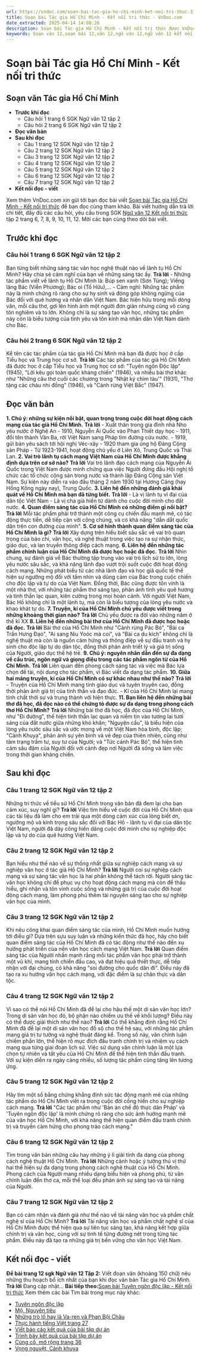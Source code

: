 ```yaml
---
url: https://vndoc.com/soan-bai-tac-gia-ho-chi-minh-ket-noi-tri-thuc-330304
title: Soạn bài Tác gia Hồ Chí Minh - Kết nối tri thức - VnDoc.com
date_extracted: 2025-04-14 14:08:26
description: Soạn bài Tác gia Hồ Chí Minh - Kết nối tri thức được VnDoc.com sưu tầm và xin gửi tới bạn đọc cùng tham khảo.
keywords: Soạn văn 12,soạn bài 12,văn 12,ngữ văn 12,ngữ văn 12 kết nối tri thức,soạn ngữ văn 12,giải ngữ văn 12,soạn văn 12 kết nối tri thức,soạn văn 12 kết nối tri thức ngắn nhất,văn 12 kết nối tri thức,soạn văn 12 tập 2 trang 10 Kết nối tri thức,Soạn bài Tác gia Hồ Chí Minh Kết nối tri thức,Soạn bài Tác gia Hồ Chí Minh,Soạn bài Tác gia Hồ Chí Minh ngắn nhất,Soạn văn Tác gia Hồ Chí Minh,Tác gia Hồ Chí Minh,soạn văn 12 tập 2 trang 10,soạn văn 12 tập 2 trang 11,soạn văn 12 tập 2 trang 12
---
```


# Soạn bài Tác gia Hồ Chí Minh - Kết nối tri thức
## Soạn văn Tác gia Hồ Chí Minh
  * **Trước khi đọc**
    * Câu hỏi 1 trang 6 SGK Ngữ văn 12 tập 2
    * Câu hỏi 2 trang 6 SGK Ngữ văn 12 tập 2
  * **Đọc văn bản**
  * **Sau khi đọc**
    * Câu 1 trang 12 SGK Ngữ văn 12 tập 2
    * Câu 2 trang 12 SGK Ngữ văn 12 tập 2
    * Câu 3 trang 12 SGK Ngữ văn 12 tập 2
    * Câu 4 trang 12 SGK Ngữ văn 12 tập 2
    * Câu 5 trang 12 SGK Ngữ văn 12 tập 2
    * Câu 6 trang 12 SGK Ngữ văn 12 tập 2
    * Câu 7 trang 12 SGK Ngữ văn 12 tập 2
  * **Kết nối đọc - viết**

Xem thêm
VnDoc.com xin gửi tới bạn đọc bài viết [Soạn bài Tác gia Hồ Chí Minh - Kết nối tri thức](<https://vndoc.com/soan-bai-tac-gia-ho-chi-minh-ket-noi-tri-thuc-330304>) để bạn đọc cùng tham khảo. Bài viết hướng dẫn trả lời chi tiết, đầy đủ các câu hỏi, yêu cầu trong SGK [Ngữ văn 12 Kết nối tri thức](<https://vndoc.com/soan-van-12-ket-noi-tri-thuc>) tập 2 trang 6, 7, 8, 9, 10, 11, 12. Mời các bạn cùng theo dõi bài viết.
## Trước khi đọc
### Câu hỏi 1 trang 6 SGK Ngữ văn 12 tập 2
Bạn từng biết những sáng tác văn học nghệ thuật nào về lãnh tụ Hồ Chí Minh? Hãy chia sẻ cảm nghĩ của bạn về những sáng tác ấy.
**Trả lời**
\- Những tác phẩm viết về lãnh tụ Hồ Chí Minh là: Búp sen xanh \(Sơn Tùng\); Viếng lăng Bác \(Viễn Phương\); Bác oi \(Tố Hữu\),…
\- Cảm nghĩ: Những tác phẩm này là minh chứng rõ ràng cho sự hy sinh và đóng góp không ngừng của Bác đối với quê hương và nhân dân Việt Nam. Bác hiện hữu trong mỗi dòng văn, mỗi câu thơ, gợi lên hình ảnh một người đơn giản nhưng cũng vô cùng tôn nghiêm và to lớn. Không chỉ là sự sáng tạo văn học, những tác phẩm này còn là biểu tượng của tình yêu và tôn kính mà nhân dân Việt Nam dành cho Bác.
### Câu hỏi 2 trang 6 SGK Ngữ văn 12 tập 2
Kể tên các tác phẩm của tác gia Hồ Chí Minh mà bạn đã được học ở cấp Tiểu học và Trung học cơ sở.
**Trả lời**
Các tác phẩm của tác giả Hồ Chí Minh đã được học ở cấp Tiểu học và Trung học cơ sở: "Tuyên ngôn Độc lập" \(1945\), "Lời kêu gọi toàn quốc kháng chiến" \(1946\), và nhiều bài thơ khác như "Những câu thơ cuối các chương trong "Nhật ký chìm tàu'" \(1931\), "Thơ tặng các cháu nhi đồng" \(1946\), và "Cảnh rừng Việt Bắc" \(1947\).
## Đọc văn bản
**1\. Chú ý: những sự kiện nổi bật, quan trọng trong cuộc đời hoạt động cách mạng của tác giả Hồ Chí Minh.**
**Trả lời**
\- Xuất thân trong gia đình nhà Nho yêu nước ở Nghệ An
\- 1910, Nguyễn Ái Quốc vào Phan Thiết dạy học
\- 1911, đổi tên thành Văn Ba, rời Việt Nam sang Pháp tìm đường cứu nước.
\- 1919, gửi bản yêu  sách tới hội nghị Véc-xây
\- 1920 tham gia ủng hộ Đảng Cộng sản Pháp
\- Từ 1923-1941, hoạt động chủ yếu ở Liên Xô, Trung Quốc và Thái Lan.
**2\. Vai trò lãnh tụ cách mạng Việt Nam của Hồ Chí Minh được khẳng định dựa trên cơ sở nào?**
**Trả lời**
Vai trò lãnh đạo cách mạng của Nguyễn Ái Quốc trong Việt Nam được minh chứng qua việc Người đứng đầu Hội nghị tổ chức các tổ chức cộng sản trong nước và thành lập Đảng Cộng sản Việt Nam. Sự kiện này diễn ra vào đầu tháng 2 năm 1930 tại Hương Cảng \(hay Hồng Kông ngày nay\), Trung Quốc.
**3\. Liên hệ đến những đánh giá khái quát về Hồ Chí Minh mà bạn đã từng biết.**
**Trả lời**
\- Là vị lãnh tụ vĩ đại của dân tộc Việt Nam
\- Là vị cha già hiền từ dành cho cuộc đời mình cho đất nước.
**4\. Quan điểm sáng tác của Hồ Chí Minh có những điểm gì nổi bật?**
**Trả lời**
Mỗi tác phẩm phải trở thành một công cụ chiến đấu mạnh mẽ, có tác động thực tiễn, dễ tiếp cận với công chúng, và có khả năng "dẫn dắt quốc dân trên con đường của mình".
**5\. Cơ sở hình thành quan điểm sáng tác của Hồ Chí Minh là gì?**
**Trả lời**
Xây dựng trên hiểu biết sâu sắc về vai trò quan trọng của báo chí, văn học, và nghệ thuật trong việc tạo ra sự nhận thức, giáo dục, và lan truyền thông điệp cách mạng.
**6\. Liên hệ đến những tác phẩm chính luận của Hồ Chí Minh đã được học hoặc đã đọc.**
**Trả lời**
Nhìn chung, sự đánh giá về Bác thường tập trung vào vai trò lịch sử to lớn, lòng yêu nước sâu sắc, và khả năng lãnh đạo vượt trội suốt cuộc đời hoạt động cách mạng. Những phát biểu từ các nhà lãnh đạo và học giả quốc tế thể hiện sự ngưỡng mộ đối với tầm nhìn và dũng cảm của Bác trong cuộc chiến cho độc lập và tự do của Việt Nam. Đồng thời, Bác cũng được tôn vinh là một nhà thơ, với những tác phẩm thơ sáng tạo, phản ánh tình yêu quê hương và tinh thần lạc quan, kiên cường trong mọi hoàn cảnh. Với người Việt Nam, Bác Hồ không chỉ là một lãnh tụ, mà còn là biểu tượng của lòng yêu nước và khao khát tự do.
**7\. Truyện, kí của Hồ Chí Minh chủ yếu được viết trong những khoảng thời gian nào?**
**Trả lời**
Chủ yếu được ra đời vào những năm ở thế kỉ XX
**8\. Liên hệ đến những bài thơ của Hồ Chí Minh đã được học hoặc đã đọc.**
**Trả lời**
Bài thơ của Hồ Chí Minh như "Cảnh rừng Pác Bó", "Bài ca Trần Hưng Đạo", "Ai sang Niu Yoóc mà coi", và "Bài ca du kích" không chỉ là nghệ thuật mà còn là nguồn cảm hứng và thông điệp về sự đấu tranh và hy sinh cho độc lập tự do dân tộc, đồng thời phản ánh triết lý và giá trị sống của Người, giáo dục thế hệ trẻ.
**9\. Chú ý: nguyên nhân dẫn đến sự đa dạng về cấu trúc, ngôn ngữ và giọng điệu trong các tác phẩm ngôn từ của Hồ Chí Minh.**
**Trả lời**
Liên quan đến phong cách sáng tác và việc mà Bác lựa chọn đề tài, nội dung cho tác phẩm, vì Bác viết đa dạng tác phẩm.
**10\. Giữa hai mảng truyện, kí của Hồ Chí Minh có sự khác nhau như thế nào?**
**Trả lời**
\- Truyện của Hồ Chí Minh mang tính giáo dục và tuyên truyền cao, đồng thời phản ánh giá trị của tinh thần và đạo đức.
\- Kí của Hồ Chí Minh lại mang tính chất thời sự và trung thành với hiện thực.
**11\. Bạn liên hệ đến những bài thơ đã học, đã đọc nào có thể chứng tỏ được sự đa dạng trong phong cách thơ Hồ Chí Minh?**
**Trả lời**
Những bài thơ đã học, đã đọc của Hồ Chí Minh, như "Đi đường", thể hiện tinh thần lạc quan và niềm tin vào tương lai tươi sáng của đất nước giữa những khó khăn; "Nguyện cầu", là biểu hiện của lòng yêu nước sâu sắc và ước mong về một Việt Nam hòa bình, độc lập; "Cảnh Khuya", phản ánh sự yên bình và vẻ đẹp của thiên nhiên, cũng như tâm trạng trầm tư, suy tư của Người; và "Tức cảnh Pác Bó", thể hiện tình cảm sâu đậm của Người đối với cảnh đẹp nơi Người đã sống và làm việc trong thời gian kháng chiến.
## Sau khi đọc
### Câu 1 trang 12 SGK Ngữ văn 12 tập 2
Những tri thức về tiểu sử Hồ Chí Minh trong văn bản đã đem lại cho bạn cảm xúc, suy nghĩ gì?
**Trả lời**
Việc tìm hiểu về cuộc đời của Hồ Chí Minh qua các tài liệu đã làm cho em trải qua một dòng cảm xúc của lòng biết ơn, ngưỡng mộ và kính trọng sâu sắc đối với Bác Hồ - lãnh tụ vĩ đại của dân tộc Việt Nam, người đã dày công hiến dâng cuộc đời mình cho sự nghiệp độc lập và tự do của quê hương Việt Nam.
### Câu 2 trang 12 SGK Ngữ văn 12 tập 2
Bạn hiểu như thế nào về sự thống nhất giữa sự nghiệp cách mạng và sự nghiệp văn học ở tác giả Hồ Chí Minh?
**Trả lời**
Người coi sự nghiệp cách mạng và sự sáng tác văn học là hai phần không thể tách rời. Người sáng tác văn học không chỉ để phục vụ cho hoạt động cách mạng mà còn để thấu hiểu, ghi nhận và tôn vinh cuộc sống và những giá trị của cuộc đời hoạt động cách mạng, làm phong phú thêm tài nguyên sáng tạo cho sự nghiệp văn học của mình.
### Câu 3 trang 12 SGK Ngữ văn 12 tập 2
Khi nêu công khai quan điểm sáng tác của mình, Hồ Chí Minh muốn hướng tới điều gì? Dựa trên sựu suy luận và những kiến thức đã học, hãy cho biết quan điểm sáng tác của Hồ Chí Minh đã có tác động như thế nào đến xu hướng phát triển của nền văn học cách mạng Việt Nam.
**Trả lời**
Quan điểm sáng tác của Người nhấn mạnh rằng mỗi tác phẩm văn học phải trở thành một vũ khí, mang tính chiến đấu cao, và đạt hiệu quả thiết thực, dễ tiếp nhận với đại chúng, có khả năng "soi đường cho quốc dân đi". Điều này đã tạo ra xu hướng văn học cách mạng, với đặc điểm là sự chân thực và dân tộc.
### Câu 4 trang 12 SGK Ngữ văn 12 tập 2
Vì sao có thể nói Hồ Chí Minh đã để lại cho hậu thế một di sản văn học lớn? Trong di sản văn học đó, bộ phận nào chiếm ưu thế về khối lượng? Điều này có thể được giải thích như thế nào?
**Trả lời**
Có thể khẳng định rằng Hồ Chí Minh đã để lại một di sản văn học đồ sộ cho thế hệ sau, với những tác phẩm mang giá trị tư tưởng và nghệ thuật đáng kể. Trong số này, văn chính luận chiếm phần lớn, thể hiện rõ mục đích đấu tranh chính trị và nhiệm vụ cách mạng qua từng giai đoạn lịch sử. Việc sử dụng văn chính luận là một lựa chọn tự nhiên và tất yếu của Hồ Chí Minh để thể hiện tinh thần đấu tranh. Với sự kiện diễn ra ngày càng nhiều, số lượng tác phẩm cũng tăng lên tương ứng.
### Câu 5 trang 12 SGK Ngữ văn 12 tập 2
Hãy tìm một số bằng chứng khẳng định sức tác động mạnh mẽ của những tác phẩm do Hồ Chí Minh viết ra trong cuộc đời cống hiến cho sự nghiệp cách mạng.
**Trả lời**
"Các tác phẩm như 'Bản án chế độ thực dân Pháp' và 'Tuyên ngôn độc lập' là minh chứng rõ ràng cho sức ảnh hưởng mạnh mẽ của văn học Hồ Chí Minh, với khả năng thể hiện quan điểm đấu tranh chính trị và truyền cảm hứng cho phong trào cách mạng."
### Câu 6 trang 12 SGK Ngữ văn 12 tập 2
Tìm trong văn bản những câu hay những ý lí giải tính đa dạng của phong cách nghệ thuật Hồ Chí Minh.
**Trả lời**
Những cảnh hoặc ý tưởng thú vị thứ hai thể hiện sự đa dạng trong phong cách nghệ thuật của Hồ Chí Minh. Phong cách của Người mang nhiều dạng biểu hiện và phong phú, từ văn chính luận đến thơ ca, mỗi thể loại đều phản ánh sự sáng tạo và tài năng của Người.
### Câu 7 trang 12 SGK Ngữ văn 12 tập 2
Bạn có cảm nhận và đánh giá như thế nào về tài năng văn học và phẩm chất nghệ sĩ của Hồ Chí Minh?
**Trả lời**
Tài năng văn học và phẩm chất nghệ sĩ của Hồ Chí Minh được thể hiện qua sự liên tục sáng tạo, khả năng kết hợp giữa chính trị và văn học, cùng với sự tinh tế từng đường nét trong từng tác phẩm. Điều này đã tạo ra những giá trị bền vững cho văn học Việt Nam.
## Kết nối đọc - viết
**Đề bài trang 12 sgk Ngữ văn 12 Tập 2:** Viết đoạn văn \(khoảng 150 chữ\) nêu những thu hoạch bổ ích nhất của bạn khi đọc văn bản Tác gia Hồ Chí Minh.
**Trả lời**
Đang cập nhật...
**Bài tiếp theo:**[Soạn bài Tuyên ngôn độc lập - Kết nối tri thức](<https://vndoc.com/soan-bai-lop-12-tuyen-ngon-doc-lap-113749>)
Xem thêm các bài Tìm bài trong mục này khác:
  * [Tuyên ngôn độc lập](</soan-bai-lop-12-tuyen-ngon-doc-lap-113749>)
  * [Mộ, Nguyên tiêu](</soan-bai-mo-nguyen-tieu-ket-noi-tri-thuc-330336>)
  * [Những trò lố hay là Va-ren và Phan Bội Châu](</soan-bai-nhung-tro-lo-hay-la-va-ren-va-phan-boi-chau-ket-noi-tri-thuc-330338>)
  * [Thực hành tiếng Việt trang 27](</soan-bai-thuc-hanh-tieng-viet-trang-27-ket-noi-tri-thuc-330341>)
  * [Viết báo cáo kết quả của bài tập dự án](</soan-bai-viet-bao-cao-ket-qua-cua-bai-tap-du-an-ket-noi-tri-thuc-330342>)
  * [Trình bày kết quả của bài tập dự án](</soan-bai-trinh-bay-ket-qua-cua-bai-tap-du-an-ket-noi-tri-thuc-330345>)
  * [Củng cố, mở rộng trang 36](</soan-bai-cung-co-mo-rong-trang-36-tap-2-ket-noi-tri-thuc-330348>)
  * [Vọng nguyệt, Cảnh khuya](</soan-bai-vong-nguyet-canh-khuya-ket-noi-tri-thuc-330349>)

